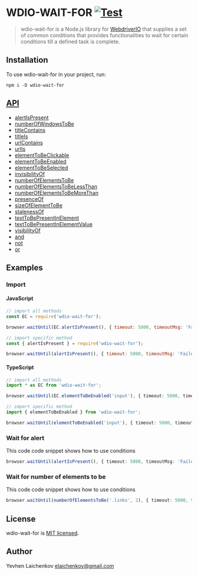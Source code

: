 # WDIO-WAIT-FOR [![Test](https://github.com/elaichenkov/wdio-wait-for/actions/workflows/main.yml/badge.svg)](https://github.com/elaichenkov/wdio-wait-for/actions/workflows/main.yml)

> wdio-wait-for is a Node.js library for [WebdriverIO](http://webdriver.io/) that supplies a set of common conditions that provides functionalities to wait for certain conditions till a defined task is complete.

## Installation
To use wdio-wait-for in your project, run:

```shell
npm i -D wdio-wait-for
```
## [API](./docs/modules.md)

- [alertIsPresent](docs/modules/browser_alertispresent.md)
- [numberOfWindowsToBe​](docs/modules/browser_numberofwindowstobe_.md)
- [titleContains](docs/modules/browser_titlecontains.md)
- [titleIs](docs/modules/browser_titleis.md)
- [urlContains](docs/modules/browser_urlcontains.md)
- [urlIs](docs/modules/browser_urlis.md)
- [elementToBeClickable](docs/modules/element_elementtobeclickable.md)
- [elementToBeEnabled](docs/modules/element_elementtobeenabled.md)
- [elementToBeSelected](docs/modules/element_elementtobeselected.md)
- [invisibilityOf](docs/modules/element_invisibilityof.md)
- [numberOfElementsToBe](docs/modules/element_numberofelementstobe.md)
- [numberOfElementsToBeLessThan](docs/modules/element_numberofelementstobelessthan.md)
- [numberOfElementsToBeMoreThan​](docs/modules/element_numberofelementstobemorethan_.md)
- [presenceOf](docs/modules/element_presenceof.md)
- [sizeOfElementToBe](docs/modules/element_sizeofelementtobe.md)
- [stalenessOf](docs/modules/element_stalenessof.md)
- [textToBePresentInElement](docs/modules/element_texttobepresentinelement.md)
- [textToBePresentInElementValue](docs/modules/element_texttobepresentinelementvalue.md)
- [visibilityOf](docs/modules/element_visibilityof.md)
- [and](docs/modules/logical_and.md)
- [not](docs/modules/logical_not.md)
- [or](docs/modules/logical_or.md)

## Examples

### Import
#### JavaScript

```javascript
// import all methods
const EC = require('wdio-wait-for');

browser.waitUntil(EC.alertIsPresent(), { timeout: 5000, timeoutMsg: 'Failed, after waiting for the alert to be present' })
```

```javascript
// import specific method
const { alertIsPresent } = require('wdio-wait-for');

browser.waitUntil(alertIsPresent(), { timeout: 5000, timeoutMsg: 'Failed, after waiting for the alert to be present' })
```

#### TypeScript

```typescript
// import all methods
import * as EC from 'wdio-wait-for';

browser.waitUntil(EC.elementToBeEnabled('input'), { timeout: 5000, timeoutMsg: 'Failed, after waiting for the element to be enabled' })
```

```typescript
// import specific method
import { elementToBeEnabled } from 'wdio-wait-for';

browser.waitUntil(elementToBeEnabled('input'), { timeout: 5000, timeoutMsg: 'Failed, after waiting for the element to be enabled' })
```
### Wait for alert
This code code snippet shows how to use conditions

```typescript
browser.waitUntil(alertIsPresent(), { timeout: 5000, timeoutMsg: 'Failed, after waiting for the alert to be present' })
```
### Wait for number of elements to be
This code code snippet shows how to use conditions

```typescript
browser.waitUntil(numberOfElementsToBe('.links', 2), { timeout: 5000, timeoutMsg: 'Failed, after waiting for the 2 elements' })
```

## License

wdio-wait-for is [MIT licensed](./LICENSE).


## Author
Yevhen Laichenkov <elaichenkov@gmail.com>
